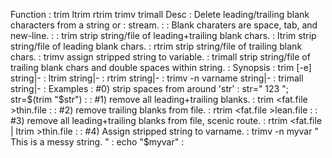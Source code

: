  Function : trim ltrim rtrim trimv trimall
 Desc     : Delete leading/trailing blank characters from a string or
          : stream.
          :
          : Blank charaters are space, tab, and new-line.
          :
          :   trim    strip string/file of leading+trailing blank chars.
          :   ltrim   strip string/file of leading blank chars.
          :   rtrim   strip string/file of trailing blank chars.
          :   trimv   assign stripped string to variable.
          :   trimall strip string/file of trailing blank chars and double spaces within string.
          :
 Synopsis : trim [-e] string|-
          : ltrim string|-
          : rtrim string|-
          : trimv -n varname string|-
          : trimall string|-
          :
 Examples : #0) strip spaces from around 'str'
          : str=" 123 "; str=$(trim "$str")
          :
          : #1) remove all leading+trailing blanks.
          : trim <fat.file >thin.file
          :
          : #2) remove trailing blanks from file.
          : rtrim <fat.file >lean.file
          :
          : #3) remove all leading+trailing blanks from file, scenic route.
          : rtrim <fat.file | ltrim >thin.file
          :
          : #4) Assign stripped string to varname.
          : trimv -n myvar "  This   is  a messy string.  "
          : echo "$myvar"
          :
